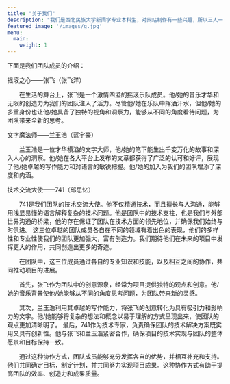 ```yaml
---
title: "关于我们"
description: "我们是西北民族大学新闻学专业本科生，对网站制作有一些兴趣，所以三人一起创立了这个网站来进行新闻分享活动"
featured_image: '/images/g.jpg'
menu:
  main:
    weight: 1
---
```


下面是我们团队成员的介绍：

<!--more-->

摇滚之心——张飞（张飞洋）

&emsp;&emsp;在生活的舞台上，张飞是一个激情四溢的摇滚乐队成员。他/她的音乐才华和无限的创造力为我们的团队注入了活力。尽管他/她在乐队中挥洒汗水，但他/她的多重身份也让他/她具备了独特的视角和洞察力，能够从不同的角度看待问题，为团队带来全新的思考。

文字魔法师——兰玉浩（蓝宇豪）

&emsp;&emsp;兰玉浩是一位才华横溢的文字大师，他/她的笔下能生出千变万化的故事和深入人心的洞察。他/她在各大平台上发布的文章都获得了广泛的认可和好评，展现了他/她卓越的写作能力和对语言的敏锐把握。他/她的加入为我们的团队增添了深度和内涵。

技术交流大使——741（邱思忆）

&emsp;&emsp;741是我们团队的技术交流大使。他不仅精通技术，而且擅长与人沟通，能够用浅显易懂的语言解释复杂的技术问题。他是团队中的技术支柱，也是我们与外部世界沟通的桥梁，他的存在保证了团队在技术方面的领先地位，并确保我们始终与时俱进。
这三位卓越的团队成员各自在不同的领域有着出色的表现，他们的多样性和专业性使我们的团队更加强大，富有创造力。我们期待他们在未来的项目中发挥更大的作用，共同创造出更多的奇迹。

&emsp;&emsp;在团队中，这三位成员通过各自的专业知识和技能，以及相互之间的协作，共同推动项目的进展。

&emsp;&emsp;首先，张飞作为团队中的创意源泉，经常为项目提供独特的观点和创意。他/她的音乐背景使他/她能够从不同的角度思考问题，为团队带来新的灵感。

&emsp;&emsp;其次，兰玉浩利用其卓越的写作能力，将张飞的创意转化为具有吸引力和影响力的文字。他/她能够将复杂的想法和概念以易于理解的方式呈现出来，使团队的观点更加清晰明了。
最后，741作为技术专家，负责确保团队的技术解决方案既实用又具有创新性。他与张飞和兰玉浩紧密合作，确保项目的技术实现与团队的整体愿景和目标保持一致。

&emsp;&emsp;通过这种协作方式，团队成员能够充分发挥各自的优势，并相互补充和支持。他们共同确定目标，制定计划，并共同努力实现项目成果。这种协作方式有助于提高团队的效率、创造力和成果质量。
